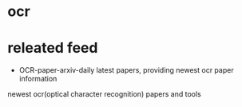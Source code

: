 # ocr

# releated feed
- OCR-paper-arxiv-daily latest papers, providing newest ocr paper information

newest ocr(optical character recognition) papers and tools
